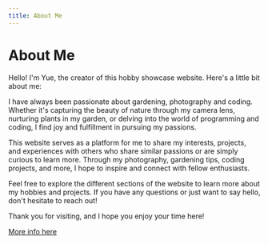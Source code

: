 ```yaml
---
title: About Me
---
```


# About Me

Hello! I'm Yue, the creator of this hobby showcase website. Here's a little bit about me:

I have always been passionate about gardening, photography and coding. Whether it's capturing the beauty of nature through my camera lens, nurturing plants in my garden, or delving into the world of programming and coding, I find joy and fulfillment in pursuing my passions.

This website serves as a platform for me to share my interests, projects, and experiences with others who share similar passions or are simply curious to learn more. Through my photography, gardening tips, coding projects, and more, I hope to inspire and connect with fellow enthusiasts.

Feel free to explore the different sections of the website to learn more about my hobbies and projects. If you have any questions or just want to say hello, don't hesitate to reach out!

Thank you for visiting, and I hope you enjoy your time here!

[More info here](./more-info.md)

